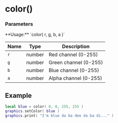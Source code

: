 color()
=======

<div class="panel panel-info">
  <div class="panel-heading">
    <h3 class="panel-title">Parameters</h3>
  </div>
  <div class="panel-body">
    **Usage:** `color( r, g, b, a )`
  </div>

  | Name      | Type   | Description           |
  | --------- | ------ | --------------------- |
  | `r`       | number | Red channel (0-255)   |
  | `g`       | number | Green channel (0-255) |
  | `b`       | number | Blue channel (0-255)  |
  | `a`       | number | Alpha channel (0-255) |
</div>

Example
-------

```lua
local blue = color( 0, 0, 255, 255 )
graphics.setColor( blue )
graphics.print( "I'm blue da ba dee da ba di..." )
```

